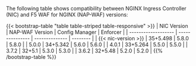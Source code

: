The following table shows compatibility between NGINX Ingress Controller (NIC) and F5 WAF for NGINX (NAP-WAF) versions:

{{< bootstrap-table "table table-striped table-responsive" >}}
| NIC Version         | NAP-WAF Version | Config Manager | Enforcer |
| ------------------- | --------------- | -------------- | -------- |
| {{< nic-version >}} | 35+5.498        | 5.8.0          | 5.8.0    |
| 5.0.0               | 34+5.342        | 5.6.0          | 5.6.0    |
| 4.0.1               | 33+5.264        | 5.5.0          | 5.5.0    |
| 3.7.2               | 32+5.1          | 5.3.0          | 5.3.0    |
| 3.6.2               | 32+5.48         | 5.2.0          | 5.2.0    |
{{% /bootstrap-table %}}
